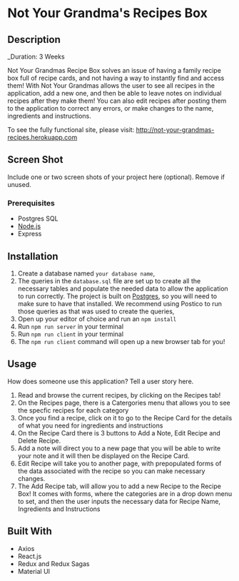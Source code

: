 
# Not Your Grandma's Recipes Box

## Description

_Duration: 3 Weeks

Not Your Grandmas Recipe Box solves an issue of having a family recipe box full of recipe cards, and not having a way to instantly find and access them! With Not Your Grandmas allows the user to see all recipes in the application, add a new one, and then be able to leave notes on individual recipes after they make them! You can also edit recipes after posting them to the application to correct any errors, or make changes to the name, ingredients and instructions.

To see the fully functional site, please visit: http://not-your-grandmas-recipes.herokuapp.com

## Screen Shot

Include one or two screen shots of your project here (optional). Remove if unused.

### Prerequisites

- Postgres SQL
- [Node.js](https://nodejs.org/en/)
- Express


## Installation

1. Create a database named `your database name`,
2. The queries in the `database.sql` file are set up to create all the necessary tables and populate the needed data to allow the application to run correctly. The project is built on [Postgres](https://www.postgresql.org/download/), so you will need to make sure to have that installed. We recommend using Postico to run those queries as that was used to create the queries, 
3. Open up your editor of choice and run an `npm install`
4. Run `npm run server` in your terminal
5. Run `npm run client` in your terminal
6. The `npm run client` command will open up a new browser tab for you!

## Usage
How does someone use this application? Tell a user story here.

1. Read and browse the current recipes, by clicking on the Recipes tab!
2. On the Recipes page, there is a Catergories menu that allows you to see the specfic recipes for each category
3. Once you find a recipe, click on it to go to the Recipe Card for the details of what you need for ingredients and instructions
4. On the Recipe Card there is 3 buttons to Add a Note, Edit Recipe and Delete Recipe. 
5. Add a note will direct you to a new page that you will be able to write your note and it will then be displayed on the Recipe Card.
6. Edit Recipe will take you to another page, with prepopulated forms of the data associated with the recipe so you can make necessary changes.
7. The Add Recipe tab, will allow you to add a new Recipe to the Recipe Box! It comes with forms, where the categories are in a drop down menu to set, and then the user inputs the necessary data for Recipe Name, Ingredients and Instructions

## Built With

- Axios
- React.js
- Redux and Redux Sagas
- Material UI
